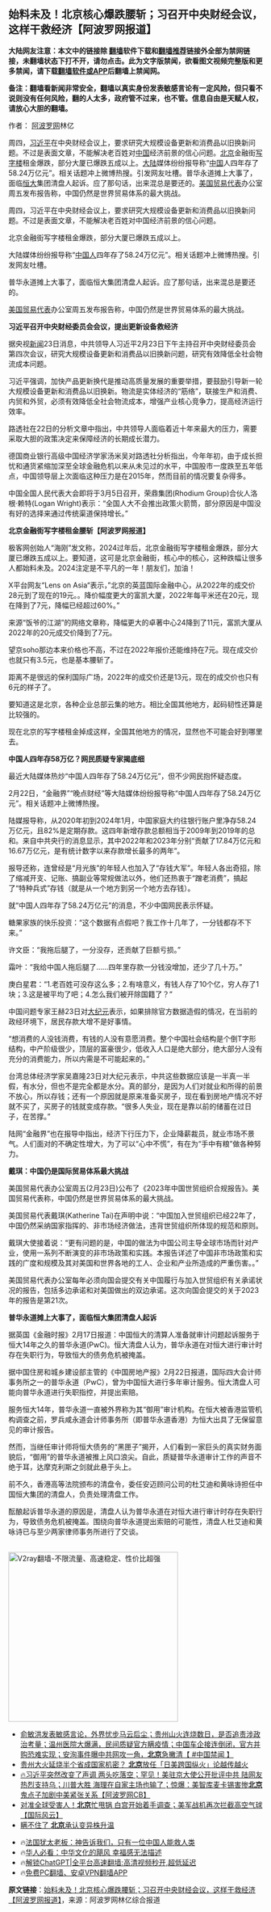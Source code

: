  <!-- 面包屑导航 --> <h2>始料未及！北京核心爆跌腰斩；习召开中央财经会议，这样干救经济【阿波罗网报道】</h2> <p class="notice"><b>大陆网友注意：本文中的链接除 <a href="https://github.com/bannedbook/fanqiang" >翻墙</a>软件下载和<a href="https://github.com/killgcd/justmysocks/blob/master/README.md">翻墙推荐</a>链接外全部为禁网链接，未翻墙状态下打不开，请勿点击。此为文字版禁闻，欲看图文视频完整版和更多禁闻，请下载<a href="https://github.com/bannedbook/fanqiang">翻墙软件或APP</a>后翻墙上禁闻网。</p><p>备注：翻墙看新闻非常安全，翻墙以真实身份发表敏感言论有一定风险，但只看不说则没有任何风险，翻的人太多，政府管不过来，也不管。信息自由是天赋人权，请放心大胆的翻墙。</b></p>  <div class="entry"> <p>作者： <span class='wp_keywordlink_affiliate'><a href="https://www.aboluowang.com/" title="阿波罗网" target="_blank">阿波罗网</a></span>林亿</p> <p id="summary">周四，<a href="https://www.bannedbook.org/bnews/tag/%e4%b9%a0%e8%bf%91%e5%b9%b3/" class="st_tag internal_tag" rel="tag" title="标签 习近平 下的日志">习近平</a>在中央财经会议上，要求研究大规模设备更新和消费品以旧换新问题。不过是表面文章，不能解决老百姓对<span class='wp_keywordlink_affiliate'><a href="https://www.bannedbook.org/" title="中国" target="_blank">中国</a></span>经济前景的信心问题。<a href="https://www.bannedbook.org/bnews/tag/%e5%8c%97%e4%ba%ac/" class="st_tag internal_tag" rel="tag" title="标签 北京 下的日志">北京</a>金融街<a href="https://www.bannedbook.org/bnews/tag/%E5%86%99%E5%AD%97%E6%A5%BC/" class="st_tag internal_tag" rel="tag" title="标签 写字楼 下的日志">写字楼</a>租金爆跌，部分大厦已爆跌五成以上。<span class='wp_keywordlink_affiliate'><a href="https://www.bannedbook.org/" title="大陆" target="_blank">大陆</a></span>媒体纷纷报导称“<a href="https://www.bannedbook.org/bnews/tag/%E4%B8%AD%E5%9B%BD/" class="st_tag internal_tag" rel="tag" title="标签 中国 下的日志">中国</a>人四年存了58.24万亿元”。相关话题冲上微博热搜。引发网友吐槽。普华永道摊上大事了，面临<a href="https://www.bannedbook.org/bnews/tag/%E6%81%92%E5%A4%A7/" class="st_tag internal_tag" rel="tag" title="标签 恒大 下的日志">恒大</a>集团清盘人起诉。应了那句话，出来混总是要还的。<a href="https://www.bannedbook.org/bnews/tag/%E7%BE%8E%E5%9B%BD%E8%B4%B8%E6%98%93%E4%BB%A3%E8%A1%A8/" class="st_tag internal_tag" rel="tag" title="标签 美国贸易代表 下的日志">美国贸易代表</a>办公室周五发布报告称，中国仍然是世界贸易体系的最大挑战。</p> <p id="conimg">周四，习近平在中央财经会议上，要求研究大规模设备更新和消费品以旧换新问题。不过是表面文章，不能解决老百姓对中国经济前景的信心问题。</p> <p>北京金融街写字楼租金爆跌，部分大厦已爆跌五成以上。</p> <p>大陆媒体纷纷报导称“<a href="https://www.bannedbook.org/bnews/tag/%e4%b8%ad%e5%9b%bd%e4%ba%ba/" class="st_tag internal_tag" rel="tag" title="标签 中国人 下的日志">中国人</a>四年存了58.24万亿元”。相关话题冲上微博热搜。引发网友吐槽。</p> <p>普华永道摊上大事了，面临恒大集团清盘人起诉。应了那句话，出来混总是要还的。</p> <p><a href="https://www.bannedbook.org/bnews/tag/%e7%be%8e%e5%9b%bd/" class="st_tag internal_tag" rel="tag" title="标签 美国 下的日志">美国</a><a href="https://www.bannedbook.org/bnews/tag/%e8%b4%b8%e6%98%93%e4%bb%a3%e8%a1%a8/" class="st_tag internal_tag" rel="tag" title="标签 贸易代表 下的日志">贸易代表</a>办公室周五发布报告称，中国仍然是世界贸易体系的最大挑战。</p> <p><strong>习近平召开中央财经委员会会议，提出更新设备救经济</strong></p> <p>据央视<span class='wp_keywordlink_affiliate'><a href="https://www.bannedbook.org/" title="新闻">新闻</a></span>23日消息，中共领导人习近平2月23日下午主持召开中央财经委员会第四次会议，研究大规模设备更新和消费品以旧换新问题，研究有效降低全社会物流成本问题。</p> <p>习近平强调，加快产品更新换代是推动高质量发展的重要举措，要鼓励引导新一轮大规模设备更新和消费品以旧换新。物流是实体经济的“筋络”，联接生产和消费、内贸和外贸，必须有效降低全社会物流成本，增强产业核心竞争力，提高经济运行效率。</p> <p>路透社在22日的分析文章中指出，中共领导人面临着近十年来最大的压力，需要采取大胆的政策决定来保障经济的长期成长潜力。</p> <p>德国商业银行高级中国经济学家汤米吴对路透社分析指出，今年年初，由于成长担忧和通货紧缩加深至全球金融危机以来从未见过的水平，中国股市一度跌至五年低点，中国领导层上次面临这种压力是在2015年，然而目前的情况要复杂得多。</p> <p>中国全国人民代表大会即将于3月5日召开，荣鼎集团(Rhodium Group)合伙人洛根·赖特(Logan Wright)表示：“全国人大不会推出政策火箭筒，部分原因是中国没有好的选择来通过传统渠道保持增长。”</p> <p><strong>北京金融街写字楼租金腰斩【阿波罗网报道】</strong></p> <p>极客网创始人“海刚”发文称，2024过年后，北京金融街写字楼租金爆跌，部分大厦已爆跌五成以上。要知道，这可是北京金融街，核心中的核心，这种跌幅让很多人都始料未及。2024注定是不平凡的一年！朋友们，加油！</p> <p>X平台网友“Lens on Asia“表示，”北京的英蓝国际金融中心，从2022年的成交价28元到了现在的19元。。降价幅度更大的富凯大厦，2022年每平米还在20元，现在降到了7元，降幅已经超过60%。”</p> <p>来源“饭爷的江湖”的网络文章称，降幅更大的卓著中心24降到了11元，富凯大厦从2022年的20元成交价降到了7元。</p> <p>望京soho那边本来价格也不高，不过在2022年报价还能维持在7元。现在成交价也就只有3.5元，也是基本腰斩了。</p> <p>距离不是很远的保利国际广场，2022年的成交价还是13元，现在的成交价也只有6元的样子了。</p> <p>要知道这是北京，各种企业总部云集的地方。相比全国其他地方，起码韧性还算是比较强的。</p> <p>现在北京的写字楼租金掉成这样，全国其他地方的情况，显然也不可能会好到哪里去。</p> <p><strong>中国人四年存58万亿？网民质疑专家揭底细</strong></p> <p>最近大陆媒体热炒“中国人四年存了58.24万亿元”，但不少网民抱怀疑态度。</p> <p>2月22日，“金融界”“晚点财经”等大陆媒体纷纷报导称“中国人四年存了58.24万亿元”。相关话题冲上微博热搜。</p>  <p>陆媒报导称，从2020年初到2024年1月，中国家庭大约往银行账户里净存58.24万亿元，且82%是定期存款。这四年新增存款总额相当于2009年到2019年的总和。来自中共央行的消息显示，其中2022年和2023年分别“贡献了17.84万亿元和16.67万亿元，是有统计数字以来存款增长最多的两年”。</p> <p>报导还称，连曾经是“月光族”的年轻人也加入了“存钱大军”。年轻人各出奇招，除了缩减开支、记账、搞副业等常规做法以外，他们还热衷于“蹭老消费”，搞起了“特种兵式”存钱（就是从一个地方到另一个地方去存钱）。</p> <p>就“中国人四年存了58.24万亿元”的消息，不少中国网民表示怀疑。</p> <p>糖果家族的快乐投资：“这个数据有点假吧？我工作十几年了，一分钱都存不下来。”</p> <p>许文臣：“我拖后腿了，一分没存，还贡献了巨额亏损。”</p> <p>霜叶：“我给中国人拖后腿了……四年里存款一分钱没增加，还少了几十万。”</p> <p>庚白星君：“1.老百姓可没存这么多；2.有啥意义，有钱人存了10个亿，穷人存了1块；3.这是被平均了吧；4.怎么我们被开除国籍了？”</p> <p>中国问题专家王赫23日对<span class='wp_keywordlink_affiliate'><a href="http://www.epochtimes.com/" title="大纪元" target="_blank">大纪元</a></span>表示，如果排除官方数据造假的情况，在当前的政经环境下，居民存款大增不是好事情。</p> <p>“想消费的人没钱消费，有钱的人没有意愿消费。整个中国社会结构是个倒T字形结构，中产阶级很少，顶层的富豪很少，低收入人口是绝大部分，绝大部分人没有充分的消费能力，所以内需是不可能起来的。”</p> <p>台湾总体经济学家吴嘉隆23日对大纪元表示，中共这些数据应该是一半真一半假，有水分，但也不是完全都是水分。真的部分，是因为人们对就业和所得的前景不放心，所以存钱；还有一个原因就是原来准备买房子，现在看到房地产情况不好就不买了，买房子的钱就变成存款。“很多人失业，现在是靠以前的储蓄在过日子，在苦撑。”</p> <p>陆网“金融界”也在报导中指出，经济下行压力下，企业降薪裁员，就业市场不景气。人们面对的不确定性增大，为了可以“心中不慌”，有在为“手中有粮”做各种努力。</p> <p><strong>戴琪：中国仍是国际贸易体系最大挑战</strong></p>  <p>美国贸易代表办公室周五(2月23日)公布了《2023年中国世贸组织合规报告》。美国贸易代表称，中国仍然是世界贸易体系的最大挑战。</p> <p>美国贸易代表戴琪(Katherine Tai)在声明中说：“中国加入世贸组织已经22年了，中国仍然采纳国家指挥的、非市场经济做法，违背世贸组织所体现的规范和原则。</p> <p>戴琪大使接着说：“更有问题的是，中国的做法为中国公司主导全球市场而针对产业，使用一系列不断演变的非市场政策和实践。本报告详述了中国非市场政策和实践的广度和规模及其对美国和世界各地的工人、企业和产业所造成的严重伤害。。”</p> <p>美国贸易代表办公室每年必须向国会提交有关中国履行与加入世贸组织有关承诺状况的报告，包括多边承诺和对美国做出的双边承诺。这次向国会提交的关于2023年的报告是第21次。</p> <p><strong>普华永道摊上大事了，面临恒大集团清盘人起诉</strong></p> <p>据英国《金融时报》2月17日报道：中国恒大的清算人准备就审计问题起诉服务于恒大14年之久的普华永道(PwC)。恒大清盘人认为，普华永道在对恒大进行审计时存在失职行为，导致恒大的债务危机被掩盖。</p> <p>据中国住房和城乡建设部主管的《中国房地产报》2月22日报道，国际四大会计师事务所之一的普华永道（PwC），曾为中国恒大进行多年审计服务。恒大清盘人可能向普华永道进行失职指控，并提出索赔。</p> <p>服务恒大14年，普华永道一直被外界称为其“御用”审计机构。在恒大被香港监管机构调查之前，罗兵咸永道会计师事务所（即普华永道香港）为恒大出具了无保留意见的审计报告。</p> <p>然而，当继任审计师将恒大债务的“黑匣子”揭开，人们看到一家巨头的真实财务面貌后，“御用”的普华永道被推上风口浪尖。自此，质疑普华永道审计工作的声音不绝于耳，达摩克利斯之剑就此悬于头上。</p> <p>前不久，香港高等法院颁布的清盘令，委任安迈顾问公司的杜艾迪和黄咏诗担任中国恒大集团的清盘人，负责处理清盘工作。</p> <p>酝酿起诉普华永道的原因是，清盘人认为普华永道在对恒大进行审计时存在失职行为，导致债务危机被掩盖。围绕向普华永道提出索赔的可能性，清盘人杜艾迪和黄咏诗已与至少两家律师事务所进行了交谈。</p> <p></p>  <p><br/><a href="https://github.com/bannedbook/fanqiang/wiki/V2ray%E6%9C%BA%E5%9C%BA"><img src="https://raw.githubusercontent.com/bannedbook/fanqiang/master/v2ss/images/v2free.jpg" width="336" alt="V2ray翻墙-不限流量、高速稳定、性价比超强"></a><br/></p> <!--<div id="taboola-mid-1"></div>--><ul class='op-related-articles' title='相关阅读'> <li><a href='https://www.bannedbook.org/bnews/bannedvideo/20240226/2005520.html' target='_blank'>俞敏洪发表敏感言论，外界忧步马云后尘；贵州山火连烧数日，是否追责涉政治考量；温州医院大爆满，民间质疑官方瞒疫情；中国车企接连倒闭，官方并购恐难实现；安洵事件曝中共网攻一角，<b>北京</b>急撇清【 #中国禁闻 】</a></li> <li><a href='https://www.bannedbook.org/bnews/baitai/20240225/2005434.html' target='_blank'>贵州大火延烧半个省成国家机密？ <b>北京</b>放任「日美跨国纵火」论越传越火</a></li> <li><a href='https://www.bannedbook.org/bnews/bannedvideo/20240225/2005423.html' target='_blank'>🔥习近平突然改变了声调 两头吃落空；罕见！美驻京大使公开批评中共 陆网友热烈支持乌；川普大胜 海理在自家主场也输了；惊爆：美智库麦卡锡害惨<b>北京</b> 鬼点子加剧中美紧张关系【阿波罗网CB】</a></li> <li><a href='https://www.bannedbook.org/bnews/bannedvideo/20240225/2005332.html' target='_blank'>对准全球受害人！<b>北京</b>忙甩锅 白宫开始着手调查；美军战机再次拦截高空气球【国际风云】</a></li> <li><a href='https://www.bannedbook.org/bnews/bannedvideo/20240225/2005328.html' target='_blank'>瞒不住了 <b>北京</b>承认变异株升温</a></li> </ul> <ul class="texttj"> <li>🔥<a href="https://www.bannedbook.org/bnews/ssgc/20230219/1850782.html" target="_blank">法国犹太老板：神告诉我们，只有一位中国人能救人类</a></li> <li>🔥<a href="https://www.bannedbook.org/bnews/comments/20220220/1694796.html" target="_blank">华人必看：中华文化的飓风 幸福感无法描述</a></li> <li>🔥<a href="https://github.com/bannedbook/fanqiang/wiki/V2ray%E6%9C%BA%E5%9C%BA" target="_blank">解锁ChatGPT|全平台高速翻墙:高清视频秒开,超低延迟</a></li> <li>🔥<a href="https://github.com/bannedbook/fanqiang/wiki/%E7%A6%81%E9%97%BB%E7%BD%91%E5%AE%89%E5%8D%93%E7%BF%BB%E5%A2%99%E6%96%B0%E9%97%BBAPP" target="_blank">免费PC翻墙、安卓VPN翻墙APP</a></li> </ul><p class="src-info"><b>原文链接</b>：<a class="src_link" href="https://www.aboluowang.com/2024/0226/2022567.html" target="_blank">始料未及！北京核心爆跌腰斩；习召开中央财经会议，这样干救经济【阿波罗网报道】</a>，来源：阿波罗网林亿综合报道 </p><a name='sharetosocial'></a> <div style="margin-bottom:5px;padding-bottom:5px;clear:both"> <div id="archive-pix-1" class="banner-ads"> <!-- AuctionX Display platform tag START --> <div id="27602x728x90x621x_ADSLOT1" clicktrack="%%CLICK_URL_ESC%%"></div>  <!-- AuctionX Display platform tag END --> </div> <div id="archive-pix-2" class="banner-ads"> <!-- AuctionX Display platform tag START --> <div id="27556x300x250x621x_ADSLOT1" clicktrack="%%CLICK_URL_ESC%%" style="margin:0 auto;text-align:center"></div>  <!-- AuctionX Display platform tag END --> </div> </div>  <div id="archive-pix-1" class="banner-ads"> <!-- AuctionX Display platform tag START --> <div id="27603x728x90x621x_ADSLOT1" clicktrack="%%CLICK_URL_ESC%%"></div>  <!-- AuctionX Display platform tag END --> </div> </div><!--END ENTRY--> 